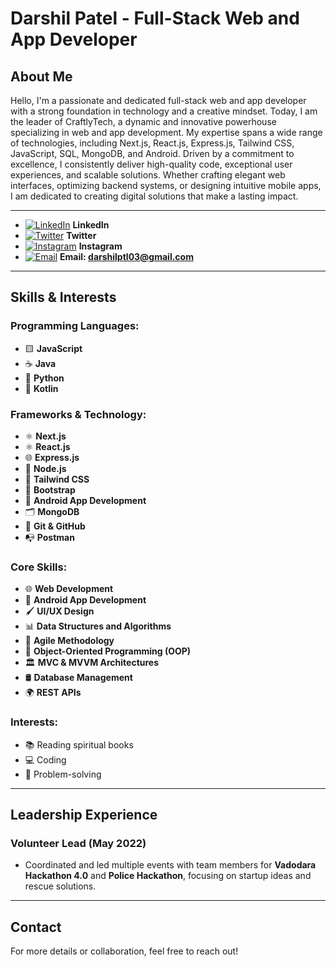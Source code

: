 # Darshil Patel - Full-Stack Web and App Developer

## About Me

Hello, I'm a passionate and dedicated full-stack web and app developer with a strong foundation in technology and a creative mindset. Today, I am the leader of CraftlyTech, a dynamic and innovative powerhouse specializing in web and app development. My expertise spans a wide range of technologies, including Next.js, React.js, Express.js, Tailwind CSS, JavaScript, SQL, MongoDB, and Android. Driven by a commitment to excellence, I consistently deliver high-quality code, exceptional user experiences, and scalable solutions. Whether crafting elegant web interfaces, optimizing backend systems, or designing intuitive mobile apps, I am dedicated to creating digital solutions that make a lasting impact.

---

- [![LinkedIn](https://img.icons8.com/color/48/000000/linkedin.png)](https://www.linkedin.com/in/darshil-patel-42307a257) **LinkedIn**
- [![Twitter](https://img.icons8.com/color/48/000000/twitter.png)](https://x.com/darshilptl03?t=dtVGKJ1YYZb1WwuLRSEp1g&s=09) **Twitter**
- [![Instagram](https://img.icons8.com/fluency/48/000000/instagram-new.png)](https://www.instagram.com/pateldarshil__/) **Instagram**
- [![Email](https://img.icons8.com/color/48/000000/apple-mail.png)](mailto:darshilptl03@gmail.com) **Email: darshilptl03@gmail.com**

---

## Skills & Interests

### Programming Languages:

- 🟨 **JavaScript**
- ☕ **Java**
- 🐍 **Python**
- 📱 **Kotlin**

### Frameworks & Technology:

- ⚛️ **Next.js**
- ⚛️ **React.js**
- 🌐 **Express.js**
- 🌳 **Node.js**
- 🎨 **Tailwind CSS**
- 🎨 **Bootstrap**
- 🤖 **Android App Development**
- 🗂️ **MongoDB**
- 🔗 **Git & GitHub**
- 📭 **Postman**

### Core Skills:

- 🌐 **Web Development**
- 📱 **Android App Development**
- 🖌️ **UI/UX Design**
- 📊 **Data Structures and Algorithms**
- 🔄 **Agile Methodology**
- 🧱 **Object-Oriented Programming (OOP)**
- 🏛️ **MVC & MVVM Architectures**
- 🛢️ **Database Management**
- 🌍 **REST APIs**

### Interests:

- 📚 Reading spiritual books
- 💻 Coding
- 🧩 Problem-solving

---

## Leadership Experience

### Volunteer Lead (May 2022)

- Coordinated and led multiple events with team members for **Vadodara Hackathon 4.0** and **Police Hackathon**, focusing on startup ideas and rescue solutions.

---

## Contact

For more details or collaboration, feel free to reach out!
